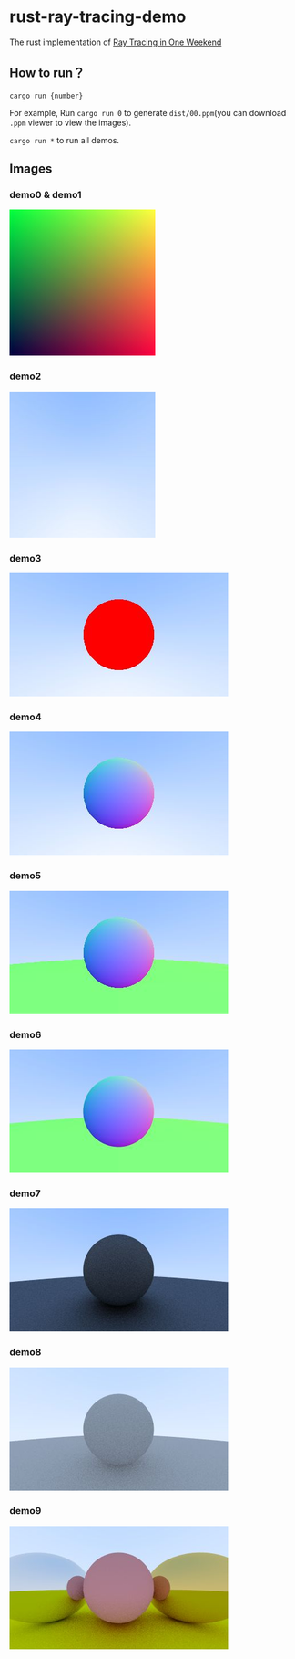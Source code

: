 # rust-ray-tracing-demo

The rust implementation of [Ray Tracing in One Weekend](https://raytracing.github.io/books/RayTracingInOneWeekend.html)

## How to run？

```shell
cargo run {number}
```

For example, Run `cargo run 0` to generate `dist/00.ppm`(you can download `.ppm` viewer to view the images).

`cargo run *` to run all demos.

## Images

### demo0 & demo1

![00](images/00.jpg)

### demo2

![02](images/02.jpg)

### demo3

![03](images/03.jpg)

### demo4

![04](images/04.jpg)

### demo5

![05](images/05.jpg)

### demo6

![06](images/06.jpg)

### demo7

![07](images/07.jpg)

### demo8

![08](images/08.jpg)

### demo9

![09](images/09.jpg)
